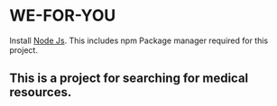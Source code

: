 # WE-FOR-YOU

Install [Node Js](https://nodejs.org/en/download/). This includes npm Package manager required for this project.

## This is a project for searching for medical resources.


